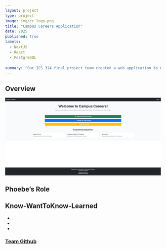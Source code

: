 ```yaml
---
layout: project
type: project
image: img/cc_logo.png
title: "Campus Careers Application"
date: 2025
published: true
labels:
  - NextJS
  - React
  - PostgreSQL

summary: "Our ICS 314 final project team created a web application to match qualified students with relevant companies looking to hire."
---
```



## Overview
<div class="text-center p-4">
  <img width="1100px" src="../img/landing_page_final.png">
</div>


## Phoebe’s Role


## Know-WantToKnow-Learned

* 
* 
* 


### <a href="https://github.com/campus-careers">Team Github</a>

